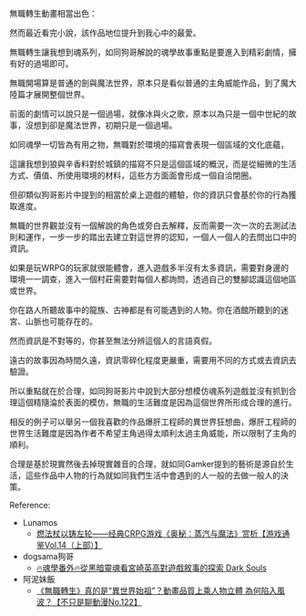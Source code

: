 無職轉生動畫相當出色：

然而最近看完小說，該作品地位提升到我心中的最愛。

無職轉生讓我想到魂系列，如同狗哥解說的魂學故事重點是要進入到精彩劇情，擁有好的過場即可。

無職開場算是普通的劍與魔法世界，原本只是看似普通的主角威能作品，到了魔大陸篇才展開整個世界。

前面的劇情可以說只是一個過場，就像冰與火之歌，原本以為只是一個中世紀的故事，沒想到卻是魔法世界，初期只是一個過場。

如同魂學一切皆為有用之物，無職對於環境的描寫會表現一個區域的文化底蘊，

這讓我想到狼與辛香料對於城鎮的描寫不只是這個區域的概況，而是從細微的生活方式、價值、所使用環境的材料，這些方方面面會形成一個自洽閉圈。



但卻類似狗哥影片中提到的相當於桌上遊戲的體驗，你的資訊只會基於你的行為獲取進度。

無職的世界觀並沒有一個解說的角色或旁白去解釋，反而需要一次一次的去測試法則和運作，一步一步的踏出去建立對這世界的認知，一個人一個人的去問出口中的資訊。

如果是玩WRPG的玩家就很能體會，進入遊戲多半沒有太多資訊，需要對身邊的環境一一調查，進入一個村莊需要對每個人都詢問，透過自己的雙腳認識這個地區或世界。

你在路人所聽故事中的龍族、古神都是有可能遇到的人物。你在酒館所聽到的迷宮、山脈也可能存在的。

然而資訊是不對等的，你甚至無法分辨這個人的言語真假。

遠古的故事因為時間久遠，資訊零碎化程度更嚴重，需要用不同的方式或去資訊去驗證。



所以重點就在於合理，如同狗哥影片中說到大部分想模仿魂系列遊戲並沒有抓到合理這個精隨淪於表面的模仿，無職的生活難度是因為這個世界所形成合理的進行。

相反的例子可以舉另一個我喜歡的作品爆肝工程師的異世界狂想曲，爆肝工程師的世界生活難度是因為作者不希望主角過得太順利太過主角威能，所以限制了主角的順利。

合理是基於現實然後去掉現實雜音的合理，就如同Gamker提到的藝術是源自於生活，這些作品中人物的行為就如同我們生活中會遇到的人一般的去做一般人的決策。





Reference:
* Lunamos
  * [燃法杖以铸左轮——经典CRPG游戏《奥秘：蒸汽与魔法》赏析【游戏通鉴Vol.14（上部）】](https://www.youtube.com/watch?v=MU8IvvHzbc0)
* dogsama狗哥
  * [🔥魂學番外🔥從黑暗靈魂看宮崎英高對遊戲敘事的探索 Dark Souls](https://youtu.be/fiFLQFdW-is)
* 阿泥妹飯
  * [《無職轉生》真的是“異世界始祖”？動畫品質上乘人物立體 為何陷入風波？【不只是聊動漫No.122】](https://www.youtube.com/watch?v=mXD9noVp6HI)
